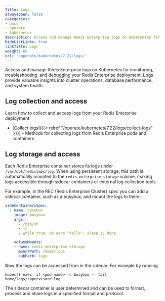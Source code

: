 ```yaml
---
Title: Logs
alwaysopen: false
categories:
- docs
- operate
- kubernetes
description: Access and manage Redis Enterprise logs on Kubernetes for monitoring and troubleshooting.
hideListLinks: true
linkTitle: Logs
weight: 60
url: '/operate/kubernetes/7.22/logs/'
---
```


Access and manage Redis Enterprise logs on Kubernetes for monitoring, troubleshooting, and debugging your Redis Enterprise deployment. Logs provide valuable insights into cluster operations, database performance, and system health.

## Log collection and access

Learn how to collect and access logs from your Redis Enterprise deployment:

- [Collect logs]({{< relref "/operate/kubernetes/7.22/logs/collect-logs" >}}) - Methods for collecting logs from Redis Enterprise pods and containers

## Log storage and access

Each Redis Enterprise container stores its logs under `/var/opt/redislabs/log`. When using persistent storage, this path is automatically mounted to the `redis-enterprise-storage` volume, making logs accessible through sidecar containers or external log collection tools.

For example, in the REC (Redis Enterprise Cluster) spec you can add a sidecar container, such as a busybox, and mount the logs to there:

```yaml
sideContainersSpec:
  - name: busybox
    image: busybox
    args:
      - /bin/sh
      - -c
      - while true; do echo "hello"; sleep 1; done

    volumeMounts:
    - name: redis-enterprise-storage
      mountPath: /home/logs
      subPath: logs
```

Now the logs can be accessed from in the sidecar. For example by running

```kubectl exec -it <pod-name> -c busybox -- tail home/logs/supervisord.log```

The sidecar container is user determined and can be used to format, process and share logs in a specified format and protocol.
